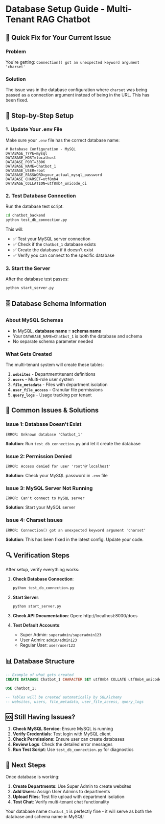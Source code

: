 # Database Setup Guide - Multi-Tenant RAG Chatbot

## 🚨 Quick Fix for Your Current Issue

### Problem
You're getting: `Connection() got an unexpected keyword argument 'charset'`

### Solution
The issue was in the database configuration where `charset` was being passed as a connection argument instead of being in the URL. This has been fixed.

## 🔧 Step-by-Step Setup

### 1. Update Your .env File

Make sure your `.env` file has the correct database name:

```env
# Database Configuration - MySQL
DATABASE_TYPE=mysql
DATABASE_HOST=localhost
DATABASE_PORT=3306
DATABASE_NAME=Chatbot_1
DATABASE_USER=root
DATABASE_PASSWORD=your_actual_mysql_password
DATABASE_CHARSET=utf8mb4
DATABASE_COLLATION=utf8mb4_unicode_ci
```

### 2. Test Database Connection

Run the database test script:

```bash
cd chatbot_backend
python test_db_connection.py
```

This will:
- ✅ Test your MySQL server connection
- ✅ Check if the `Chatbot_1` database exists
- ✅ Create the database if it doesn't exist
- ✅ Verify you can connect to the specific database

### 3. Start the Server

After the database test passes:

```bash
python start_server.py
```

## 🗄️ Database Schema Information

### About MySQL Schemas
- In MySQL, **database name = schema name**
- Your `DATABASE_NAME=Chatbot_1` is both the database and schema
- No separate schema parameter needed

### What Gets Created
The multi-tenant system will create these tables:

1. **`websites`** - Department/tenant definitions
2. **`users`** - Multi-role user system  
3. **`file_metadata`** - Files with department isolation
4. **`user_file_access`** - Granular file permissions
5. **`query_logs`** - Usage tracking per tenant

## 🚨 Common Issues & Solutions

### Issue 1: Database Doesn't Exist
```
ERROR: Unknown database 'Chatbot_1'
```
**Solution**: Run `test_db_connection.py` and let it create the database

### Issue 2: Permission Denied
```
ERROR: Access denied for user 'root'@'localhost'
```
**Solution**: Check your MySQL password in `.env` file

### Issue 3: MySQL Server Not Running
```
ERROR: Can't connect to MySQL server
```
**Solution**: Start your MySQL server

### Issue 4: Charset Issues
```
ERROR: Connection() got an unexpected keyword argument 'charset'
```
**Solution**: This has been fixed in the latest config. Update your code.

## 🔍 Verification Steps

After setup, verify everything works:

1. **Check Database Connection**:
   ```bash
   python test_db_connection.py
   ```

2. **Start Server**:
   ```bash
   python start_server.py
   ```

3. **Check API Documentation**:
   Open: http://localhost:8000/docs

4. **Test Default Accounts**:
   - Super Admin: `superadmin/superadmin123`
   - User Admin: `admin/admin123`  
   - Regular User: `user/user123`

## 📊 Database Structure

```sql
-- Example of what gets created
CREATE DATABASE Chatbot_1 CHARACTER SET utf8mb4 COLLATE utf8mb4_unicode_ci;

USE Chatbot_1;

-- Tables will be created automatically by SQLAlchemy
-- websites, users, file_metadata, user_file_access, query_logs
```

## 🆘 Still Having Issues?

1. **Check MySQL Service**: Ensure MySQL is running
2. **Verify Credentials**: Test login with MySQL client
3. **Check Permissions**: Ensure user can create databases
4. **Review Logs**: Check the detailed error messages
5. **Run Test Script**: Use `test_db_connection.py` for diagnostics

## 🎯 Next Steps

Once database is working:

1. **Create Departments**: Use Super Admin to create websites
2. **Add Users**: Assign User Admins to departments
3. **Upload Files**: Test file upload with department isolation
4. **Test Chat**: Verify multi-tenant chat functionality

Your database name `Chatbot_1` is perfectly fine - it will serve as both the database and schema name in MySQL!
